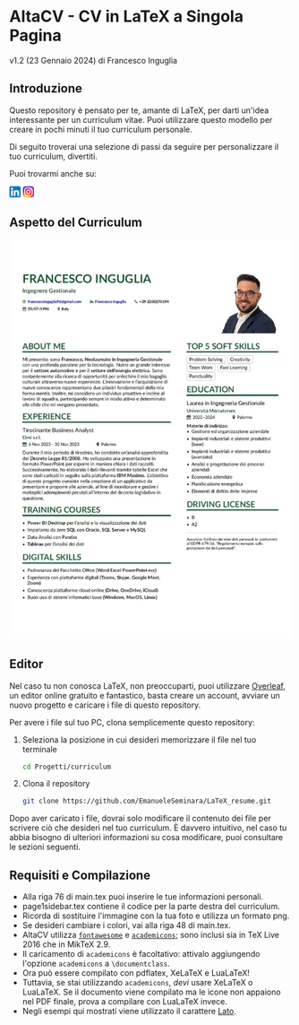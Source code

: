 # AltaCV - CV in LaTeX a Singola Pagina 

v1.2 (23 Gennaio 2024) di Francesco Inguglia


## Introduzione

Questo repository è pensato per te, amante di LaTeX, per darti un'idea interessante per un curriculum vitae.
Puoi utilizzare questo modello per creare in pochi minuti il tuo curriculum personale.

Di seguito troverai una selezione di passi da seguire per personalizzare il tuo curriculum, divertiti.

Puoi trovarmi anche su:

[![Linkedin](https://github.com/EmanueleSeminara/images/blob/main/LinkedIn_icon_2x20.png?raw=true)](https://www.linkedin.com/in/francesco-inguglia/)
[![Instagram](https://github.com/EmanueleSeminara/images/blob/main/Instagram_icon_20x20.png?raw=true)](https://www.instagram.com/fraa9696/)


## Aspetto del Curriculum
![Screenshot 2023-10-07 alle 15 01 09](./Francesco_Inguglia_CV_ITA.jpg)

## Editor
Nel caso tu non conosca LaTeX, non preoccuparti, puoi utilizzare [Overleaf](https://overleaf.com), un editor online gratuito e fantastico,
basta creare un account, avviare un nuovo progetto e caricare i file di questo repository.

Per avere i file sul tuo PC, clona semplicemente questo repository:

1) Seleziona la posizione in cui desideri memorizzare il file nel tuo terminale

   ```bash
   cd Progetti/curriculum
   ```

2) Clona il repository

   ```bash
   git clone https://github.com/EmanueleSeminara/LaTeX_resume.git
   ```

Dopo aver caricato i file, dovrai solo modificare il contenuto dei file per scrivere ciò che desideri nel tuo curriculum.
È davvero intuitivo, nel caso tu abbia bisogno di ulteriori informazioni su cosa modificare, puoi consultare le sezioni seguenti.

## Requisiti e Compilazione

* Alla riga 76 di main.tex puoi inserire le tue informazioni personali.
* page1sidebar.tex contiene il codice per la parte destra del curriculum.
* Ricorda di sostituire l'immagine con la tua foto e utilizza un formato png.
* Se desideri cambiare i colori, vai alla riga 48 di main.tex.
* AltaCV utilizza [`fontawesome`](http://www.ctan.org/pkg/fontawesome) e [`academicons`](http://www.ctan.org/pkg/academicons); sono inclusi sia in TeX Live 2016 che in MikTeX 2.9.
* Il caricamento di `academicons` è facoltativo: attivalo aggiungendo l'opzione `academicons` a `\documentclass`.
* Ora può essere compilato con pdflatex, XeLaTeX e LuaLaTeX!
* Tuttavia, se stai utilizzando `academicons`, _devi_ usare XeLaTeX o LuaLaTeX. Se il documento viene compilato ma le icone non appaiono nel PDF finale, prova a compilare con LuaLaTeX invece.
* Negli esempi qui mostrati viene utilizzato il carattere [Lato](http://www.latofonts.com/lato-free-fonts/).
